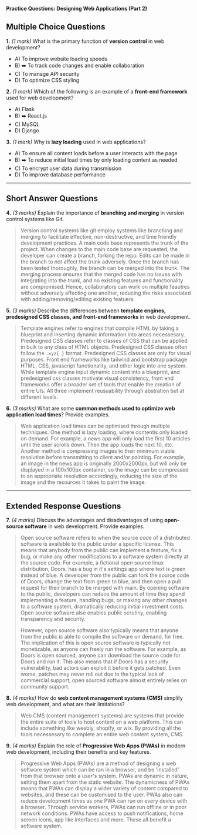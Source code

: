 **Practice Questions: Designing Web Applications (Part 2)**

## **Multiple Choice Questions**

**1.** *(1 mark)* What is the primary function of **version control** in web development?  
   - A) To improve website loading speeds  
   - B) ➡️ To track code changes and enable collaboration  
   - C) To manage API security  
   - D) To optimize CSS styling  

**2.** *(1 mark)* Which of the following is an example of a **front-end framework** used for web development?  
   - A) Flask  
   - B) ➡️ React.js  
   - C) MySQL  
   - D) Django  

**3.** *(1 mark)* Why is **lazy loading** used in web applications?  
   - A) To ensure all content loads before a user interacts with the page  
   - B) ➡️ To reduce initial load times by only loading content as needed  
   - C) To encrypt user data during transmission  
   - D) To improve database performance  

---

## **Short Answer Questions**

**4.** *(3 marks)* Explain the importance of **branching and merging** in version control systems like Git.  
> Version control systems like git employ systems like branching and merging to facilitate effective, non-destructive, and time friendly development practices. A main code base represents the trunk of the project. When changes to the main code base are requested, the developer can create a branch, forking the repo. Edits can be made in the branch to not affect the trunk adversely. Once the branch has been tested thoroughly, the branch can be merged into the trunk. The merging process ensures that the merged code has no issues with integrating into the trunk, and no existing features and functionality are compromised. Hence, collaborators can work on multiple feautres without adversely affecting one another, reducing the risks associated with adding/removing/editing existing featuers. 


**5.** *(3 marks)* Describe the differences between **template engines, predesigned CSS classes, and front-end frameworks** in web development.  
> Template engines refer to engines that compile HTML by taking a blueprint and inserting dynamic information into areas necessesary. Predesigned CSS classes refer to classes of CSS that can be applied in bulk to any class of HTML objects. Predesigned CSS classes often follow the `.xyz{ }` format. Predesigned CSS classes are only for visual purposes. Front end frameworks like tailwind and bootstrap package HTML, CSS, javascript functionality, and other logic into one system. While template engine input dynamic content into a blueprint, and predesigned css classes motivate visual consistency, front end frameworks offer a broader set of tools that enable the creation of entire UIs. All three implement reusuability through abstration but at different levels. 


**6.** *(3 marks)* What are some **common methods used to optimize web application load times**? Provide examples.  
> Web application load times can be optimised through multiple techniques. One method is lazy loading, where contentis only loaded on demand. For example, a news app will only load the first 10 articles until the user scrolls down. Then the app loads the next 10, etc. Another method is compressing images to their minimum viable resolution before transmitting to client and/or painting. For example, an image in the news app is originally 2000x2000px, but will only be displayed in a 100x100px container, so the image can be compressed to an appropriate resolution accordingly, reducing the size of the image and the resources it takes to paint the image.


---

## **Extended Response Questions**

**7.** *(4 marks)* Discuss the advantages and disadvantages of using **open-source software** in web development. Provide examples.  
> Open source software refers to when the source code of a distributed software is available to the public under a specific license. This means that anybody from the public can implement a feature, fix a bug, or make any other modifications to a software system directly at the source code. For example, a fictional open source linux distribution, Doors, has a bug in it's settings app where text is green instead of blue. A developer from the public can fork the source code of Doors, change the text from green to blue, and then open a pull request for their branch to be merged with main. By opening software to the public, developers can reduce the amount of time they spend implementing a feature, handling bugs, or making any other changes to a software system, dramatically reducing initial investment costs. Open source software also enables public scrutiny, enabling transparency and security.
>
> However, open source software also typically means that anyone from the public is able to compile the software on demand, for free. The implication of this is open source software is typically not monetizable, as anyone can freely run the software. For example, as Doors is open sourced, anyone can download the source code for Doors and run it. This also means that if Doors has a security vulnerability, bad actors can exploit it before it gets patched. Even worse, patches may never roll out due to the typical lack of commercial support; open sourced software almost entirely relies on community support. 


**8.** *(4 marks)* How do **web content management systems (CMS)** simplify web development, and what are their limitations?  
> Web CMS (content management systems) are systems that provide the entire suite of tools to host content on a web platform. This can include something like weebly, shopify, or wix. By providing all the tools necessesary to complete an entire web content system, CMS. 



**9.** *(4 marks)* Explain the role of **Progressive Web Apps (PWAs)** in modern web development, including their benefits and key features.  
> Progressive Web Apps (PWAs) are a method of designing a web software system which can be ran in a browser, and be 'installed' from that browser onto a user's system. PWAs are dynamic in nature, setting them apart from the static website. The dynamicness of PWAs means that PWAs can display a wider variety of content compared to websites, and these can be customised to the user. PWAs also can reduce development times as one PWA can run on every device with a browser. Through service workers, PWAs can run offline or in poor network conditions. PWAs have access to push notifications, home screen icons, app like interfaces and more. These all benefit a software system.































